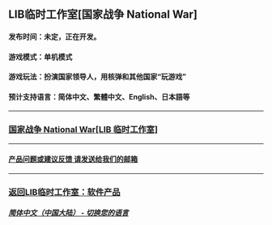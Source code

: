 ## LIB临时工作室[国家战争 National War]
#### 发布时间：未定，正在开发。
#### 游戏模式：单机模式
#### 游戏玩法：扮演国家领导人，用核弹和其他国家“玩游戏”

#### 预计支持语言：简体中文、繁體中文、English、日本語等
------------

### [国家战争 National War[LIB 临时工作室]](https://libps.github.io)
------------
#### [产品问题或建议反馈 请发送给我们的邮箱](mailto:LIB_Provisional_Studio@outlook.com)
------------
### [返回LIB临时工作室：软件产品](Software) 

##### [简体中文（中国大陆） - 切换您的语言](https://libps.github.io/index)

